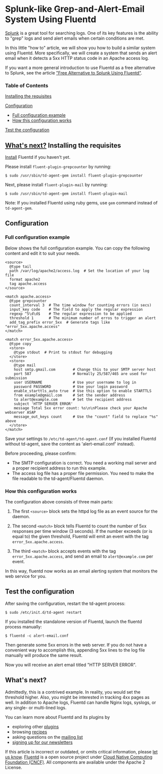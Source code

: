 Splunk-like Grep-and-Alert-Email System Using Fluentd
=====================================================

[Splunk](http://www.splunk.com/) is a great tool for searching logs. One
of its key features is the ability to "grep" logs and send alert emails
when certain conditions are met.

In this little "how to" article, we will show you how to build a similar
system using Fluentd. More specifically, we will create a system that
sends an alert email when it detects a 5xx HTTP status code in an Apache
access log.

If you want a more general introduction to use Fluentd as a free
alternative to Splunk, see the article ["Free Alternative to Splunk
Using Fluentd"](free-alternative-to-splunk-by-fluentd).


### Table of Contents

[Installing the requisites](#installing-the-requisites)

[Configuration](#configuration)

-   [Full configuration example](#full-configuration-example)
-   [How this configuration works](#how-this-configuration-works)

[Test the configuration](#test-the-configuration)

[What's next?](#what%E2%80%99s-next?)
Installing the requisites
-------------------------

[Install](/categories/installation) Fluentd if you haven't yet.

Please install `fluent-plugin-grepcounter` by running:

``` {.CodeRay}
$ sudo /usr/sbin/td-agent-gem install fluent-plugin-grepcounter
```

Next, please install `fluent-plugin-mail` by running:

``` {.CodeRay}
$ sudo /usr/sbin/td-agent-gem install fluent-plugin-mail
```

Note: If you installed Fluentd using ruby gems, use `gem` command
instead of `td-agent-gem`.

Configuration
-------------

### Full configuration example

Below shows the full configuration example. You can copy the following
content and edit it to suit your needs.

``` {.CodeRay}
<source>
  @type tail
  path /var/log/apache2/access.log  # Set the location of your log file
  format apache2
  tag apache.access
</source>

<match apache.access>
  @type grepcounter
  count_interval 3  # The time window for counting errors (in secs)
  input_key code    # The field to apply the regular expression
  regexp ^5\d\d$    # The regular expression to be applied
  threshold 1       # The minimum number of erros to trigger an alert
  add_tag_prefix error_5xx  # Generate tags like "error_5xx.apache.access"
</match>

<match error_5xx.apache.access>
  @type copy
  <store>
    @type stdout  # Print to stdout for debugging
  </store>
  <store>
    @type mail
    host smtp.gmail.com        # Change this to your SMTP server host
    port 587                   # Normally 25/587/465 are used for submission
    user USERNAME              # Use your username to log in
    password PASSWORD          # Use your login password
    enable_starttls_auto true  # Use this option to enable STARTTLS
    from example@gmail.com     # Set the sender address
    to alert@example.com       # Set the recipient address
    subject 'HTTP SERVER ERROR'
    message Total 5xx error count: %s\n\nPlease check your Apache webserver ASAP
    message_out_keys count     # Use the "count" field to replace "%s" above
  </store>
</match>
```

Save your settings to `/etc/td-agent/td-agent.conf` (If you installed
Fluentd without td-agent, save the content as 'alert-email.conf'
instead).

Before proceeding, please confirm:

-   The SMTP configuration is correct. You need a working mail server
    and a proper recipient address to run this example.
-   The access log file has a proper file permission. You need to make
    the file readable to the td-agent/Fluentd daemon.

### How this configuration works

The configuration above consists of three main parts:

1.  The first `<source>` block sets the httpd log file as an event
    source for the daemon.

2.  The second `<match>` block tells Fluentd to count the number of 5xx
    responses per time window (3 seconds). If the number exceeds (or is
    equal to) the given threshold, Fluentd will emit an event with the
    tag `error_5xx.apache.access`.

3.  The third `<match>` block accepts events with the tag
    `error_5xx.apache.access`, and send an email to `alert@example.com`
    per event.

In this way, fluentd now works as an email alerting system that monitors
the web service for you.

Test the configuration
----------------------

After saving the configuration, restart the td-agent process:

``` {.CodeRay}
$ sudo /etc/init.d/td-agent restart
```

If you installed the standalone version of Fluentd, launch the fluentd
process manually:

``` {.CodeRay}
$ fluentd -c alert-email.conf
```

Then generate some 5xx errors in the web server. If you do not have a
convenient way to accomplish this, appending 5xx lines to the log file
manually will produce the same result.

Now you will receive an alert email titled "HTTP SERVER ERROR".

What's next?
------------

Admittedly, this is a contrived example. In reality, you would set the
threshold higher. Also, you might be interested in tracking 4xx pages as
well. In addition to Apache logs, Fluentd can handle Nginx logs,
syslogs, or any single- or multi-lined logs.

You can learn more about Fluentd and its plugins by

-   exploring other [plugins](http://fluentd.org/plugin/)
-   browsing [recipes](/v0.12/categories/recipes)
-   asking questions on the [mailing
    list](https://groups.google.com/forum/#!forum/fluentd)
-   [signing up for our newsletters](https://www.fluentd.org/newsletter)




If this article is incorrect or outdated, or omits critical information,
please [let us
know](https://github.com/fluent/fluentd-docs/issues?state=open).
[Fluentd](http://www.fluentd.org/) is a open source project under [Cloud
Native Computing Foundation (CNCF)](https://cncf.io/). All components
are available under the Apache 2 License.
